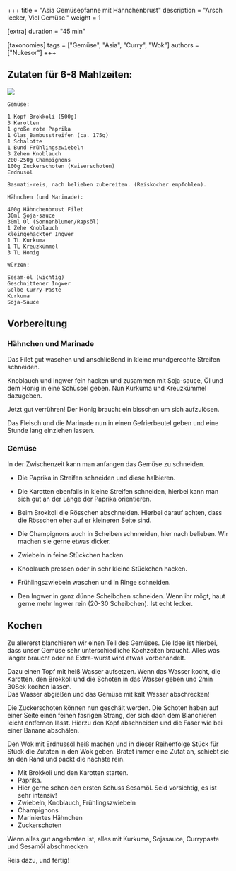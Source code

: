 +++
title = "Asia Gemüsepfanne mit Hähnchenbrust"
description = "Arsch lecker, Viel Gemüse."
weight = 1

[extra]
duration = "45 min"

[taxonomies]
tags = ["Gemüse", "Asia", "Curry", "Wok"]
authors = ["Nukesor"]
+++

## Zutaten für 6-8 Mahlzeiten:

<div class="image" alt="Asia Gemüsepfanne">
    <img src="/kochen/Asia_Gemuesepfanne.png" style="width:auto;"></img>
</div>


```
Gemüse:

1 Kopf Brokkoli (500g)
3 Karotten
1 große rote Paprika
1 Glas Bambusstreifen (ca. 175g)
1 Schalotte
1 Bund Frühlingszwiebeln
3 Zehen Knoblauch
200-250g Champignons
100g Zuckerschoten (Kaiserschoten)
Erdnusöl

Basmati-reis, nach belieben zubereiten. (Reiskocher empfohlen).

Hähnchen (und Marinade):

400g Hähnchenbrust Filet
30ml Soja-sauce
30ml Öl (Sonnenblumen/Rapsöl)
1 Zehe Knoblauch
kleingehackter Ingwer
1 TL Kurkuma
1 TL Kreuzkümmel
3 TL Honig

Würzen:

Sesam-öl (wichtig)
Geschnittener Ingwer
Gelbe Curry-Paste
Kurkuma
Soja-Sauce
```

## Vorbereitung

### Hähnchen und Marinade

Das Filet gut waschen und anschließend in kleine mundgerechte Streifen schneiden.

Knoblauch und Ingwer fein hacken und zusammen mit Soja-sauce, Öl und dem Honig in eine Schüssel geben.
Nun Kurkuma und Kreuzkümmel dazugeben.

Jetzt gut verrühren! Der Honig braucht ein bisschen um sich aufzulösen.

Das Fleisch und die Marinade nun in einen Gefrierbeutel geben und eine Stunde lang einziehen lassen.

### Gemüse

In der Zwischenzeit kann man anfangen das Gemüse zu schneiden.

- Die Paprika in Streifen schneiden und diese halbieren.
- Die Karotten ebenfalls in kleine Streifen schneiden, hierbei kann man sich gut an der Länge der Paprika orientieren.
- Beim Brokkoli die Rösschen abschneiden. Hierbei darauf achten, dass die Rösschen eher auf er kleineren Seite sind.
- Die Champignons auch in Scheiben schnneiden, hier nach belieben. Wir machen sie gerne etwas dicker.

- Zwiebeln in feine Stückchen hacken.
- Knoblauch pressen oder in sehr kleine Stückchen hacken.
- Frühlingszwiebeln waschen und in Ringe schneiden.

- Den Ingwer in ganz dünne Scheibchen schneiden.
    Wenn ihr mögt, haut gerne mehr Ingwer rein (20-30 Scheibchen).
    Ist echt lecker.

## Kochen

Zu allererst blanchieren wir einen Teil des Gemüses.
Die Idee ist hierbei, dass unser Gemüse sehr unterschiedliche Kochzeiten braucht.
Alles was länger braucht oder ne Extra-wurst wird etwas vorbehandelt.

Dazu einen Topf mit heiß Wasser aufsetzen.
Wenn das Wasser kocht, die Karotten, den Brokkoli und die Schoten in das Wasser geben und 2min 30Sek kochen lassen. \
Das Wasser abgießen und das Gemüse mit kalt Wasser abschrecken!

Die Zuckerschoten können nun geschält werden.
Die Schoten haben auf einer Seite einen feinen fasrigen Strang, der sich dach dem Blanchieren leicht entfernen lässt.
Hierzu den Kopf abschneiden und die Faser wie bei einer Banane abschälen.


Den Wok mit Erdnussöl heiß machen und in dieser Reihenfolge Stück für Stück die Zutaten in den Wok geben.
Bratet immer eine Zutat an, schiebt sie an den Rand und packt die nächste rein.

- Mit Brokkoli und den Karotten starten.
- Paprika.
- Hier gerne schon den ersten Schuss Sesamöl. Seid vorsichtig, es ist sehr intensiv!
- Zwiebeln, Knoblauch, Frühlingszwiebeln
- Champignons
- Mariniertes Hähnchen
- Zuckerschoten

Wenn alles gut angebraten ist, alles mit Kurkuma, Sojasauce, Currypaste und Sesamöl abschmecken


Reis dazu, und fertig!
